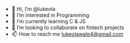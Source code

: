- 👋 Hi, I’m @lukeola
- 👀 I’m interested in Programming
- 🌱 I’m currently learning C & JS
- 💞️ I’m looking to collaborate on fintech projects
- 📫 How to reach me lukeolawale4@gmail.com

<!---
lukeola/lukeola is a ✨ special ✨ repository because its `README.md` (this file) appears on your GitHub profile.
You can click the Preview link to take a look at your changes.
--->
